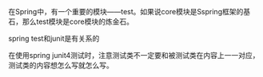 在Spring中，有一个重要的模块——test。如果说core模块是Sspring框架的基石，那么test模块是core模块的炼金石。

spring test和junit是有关系的


在使用spring junit4测试时，注意测试类不一定要和被测试类在内容上一一对应，测试类的内容想怎么写就怎么写。